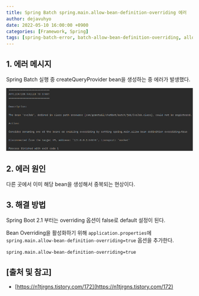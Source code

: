 ```yaml
---
title: Spring Batch spring.main.allow-bean-definition-overriding 에러
author: dejavuhyo
date: 2022-05-10 16:00:00 +0900
categories: [Framework, Spring]
tags: [spring-batch-error, batch-allow-bean-definition-overriding, allow-bean-definition-overriding, spring-allow-bean-definition-overriding]
---
```


## 1. 에러 메시지
Spring Batch 실행 중 createQueryProvider bean을 생성하는 중 에러가 발생했다.

![allow-bean-definition-overriding](/assets/img/2022-05-10-spring-allow-bean-definition-overriding/allow-bean-definition-overriding.png)

## 2. 에러 원인
다른 곳에서 이미 해당 bean을 생성해서 중복되는 현상이다.

## 3. 해결 방법
Spring Boot 2.1 부터는 overriding 옵션이 false로 default 설정이 된다.

Bean Overriding을 활성화하기 위해 `application.properties`에 `spring.main.allow-bean-definition-overriding=true` 옵션을 추가한다.

```properties
spring.main.allow-bean-definition-overriding=true
```

## [출처 및 참고]
* [https://n1tjrgns.tistory.com/172](https://n1tjrgns.tistory.com/172)
